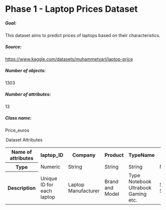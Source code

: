 # Phase 1 - Laptop Prices Dataset

##### Goal: 
<p>This dataset aims to predict prices of laptops based on their characteristics. </p>

##### Source:
<a> https://www.kaggle.com/datasets/muhammetvarl/laptop-price </a>

##### Number of objects: 
<p> 1303 </p>

##### Number of attributes: 
<p> 13 </p>

##### Class name:
<p> Price_euros </p>


<table>
    <legend> Dataset Attributes </legend>
  <tr>
    <th>Name of attributes </th>
    <th>laptop_ID </th> 
    <th>Company</th>
    <th>Product</th>
    <th>TypeName</th>
    <th>Inches</th>
    <th>ScreenResolution</th>
    <th>Cpu</th>
    <th>Ram</th>
    <th>Memory</th>
    <th>Gpu</th>
    <th>OpSys</th>
    <th>Weight</th>
    <th>Price_euros</th> 
  </tr>
     <tr>
     <th>Type </th>
    <td>Numeric </td> 
    <td>String</td>
    <td>String</td>
    <td>String</td>
    <td>Numeric</td>
    <td>String</td>
    <td>String</td>
    <td>String</td>
    <td>String</td>
    <td>String</td>
    <td>String</td>
    <td>String</td>
    <td>Numeric</td> 
      
  </tr>
    
  <tr>											 
    <th>Description </th>
    <td>Unique ID for each laptop </td> 
    <td>Laptop Manufacturer</td>
    <td>Brand and Model</td>
    <td>Type Notebook Ultrabook Gaming etc.</td>
    <td>Screen Size</td>
    <td>Screen Resolution</td>
    <td>Central Processing Unit</td>
    <td>Laptop RAM</td>
    <td>Hard Disk  SSD Memory</td>
    <td>Graphics Processing Units GPU</td>
    <td>Operating System</td>
    <td>Laptop Weight</td>
    <td>Price Euro</td>   
  </tr>
 
    
 
</table>





 
